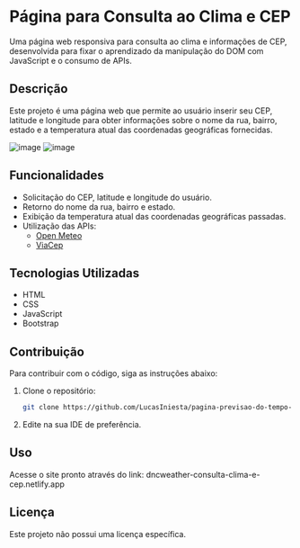 # Página para Consulta ao Clima e CEP

Uma página web responsiva para consulta ao clima e informações de CEP, desenvolvida para fixar o aprendizado da manipulação do DOM com JavaScript e o consumo de APIs.

## Descrição

Este projeto é uma página web que permite ao usuário inserir seu CEP, latitude e longitude para obter informações sobre o nome da rua, bairro, estado e a temperatura atual das coordenadas geográficas fornecidas.

![image](https://github.com/LucasIniesta/pagina-previsao-do-tempo-e-consulta-cep/assets/103338077/64b18286-c0a7-4de5-ae73-750756858812)
![image](https://github.com/LucasIniesta/pagina-previsao-do-tempo-e-consulta-cep/assets/103338077/bc8c7681-3bcf-4876-987a-8b45184a9258)

## Funcionalidades

- Solicitação do CEP, latitude e longitude do usuário.
- Retorno do nome da rua, bairro e estado.
- Exibição da temperatura atual das coordenadas geográficas passadas.
- Utilização das APIs:
  - [Open Meteo](https://open-meteo.com/en/docs)
  - [ViaCep](https://viacep.com.br/)

## Tecnologias Utilizadas

- HTML
- CSS
- JavaScript
- Bootstrap

## Contribuição

Para contribuir com o código, siga as instruções abaixo:

1. Clone o repositório:

   ```bash
   git clone https://github.com/LucasIniesta/pagina-previsao-do-tempo-e-consulta-cep.git

2. Edite na sua IDE de preferência.

## Uso

Acesse o site pronto através do link: dncweather-consulta-clima-e-cep.netlify.app

## Licença
Este projeto não possui uma licença específica.

